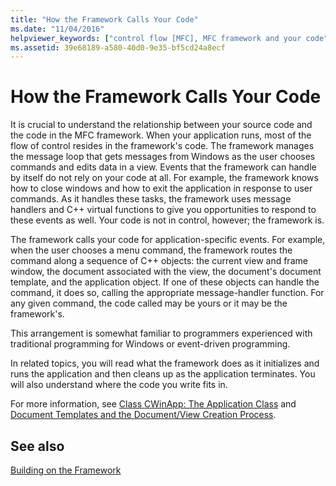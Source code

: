 ```yaml
---
title: "How the Framework Calls Your Code"
ms.date: "11/04/2016"
helpviewer_keywords: ["control flow [MFC], MFC framework and your code", "events [MFC], command routing in MFC", "command routing [MFC], framework", "command handling [MFC], calling handlers and code in MFC", "events [MFC], event-driven programming", "MFC, calling code from", "MFC, calling code", "application-specific events [MFC]", "command routing [MFC], MFC"]
ms.assetid: 39e68189-a580-40d0-9e35-bf5cd24a8ecf
---
```

# How the Framework Calls Your Code

It is crucial to understand the relationship between your source code and the code in the MFC framework. When your application runs, most of the flow of control resides in the framework's code. The framework manages the message loop that gets messages from Windows as the user chooses commands and edits data in a view. Events that the framework can handle by itself do not rely on your code at all. For example, the framework knows how to close windows and how to exit the application in response to user commands. As it handles these tasks, the framework uses message handlers and C++ virtual functions to give you opportunities to respond to these events as well. Your code is not in control, however; the framework is.

The framework calls your code for application-specific events. For example, when the user chooses a menu command, the framework routes the command along a sequence of C++ objects: the current view and frame window, the document associated with the view, the document's document template, and the application object. If one of these objects can handle the command, it does so, calling the appropriate message-handler function. For any given command, the code called may be yours or it may be the framework's.

This arrangement is somewhat familiar to programmers experienced with traditional programming for Windows or event-driven programming.

In related topics, you will read what the framework does as it initializes and runs the application and then cleans up as the application terminates. You will also understand where the code you write fits in.

For more information, see [Class CWinApp: The Application Class](cwinapp-the-application-class.md) and [Document Templates and the Document/View Creation Process](document-templates-and-the-document-view-creation-process.md).

## See also

[Building on the Framework](building-on-the-framework.md)
